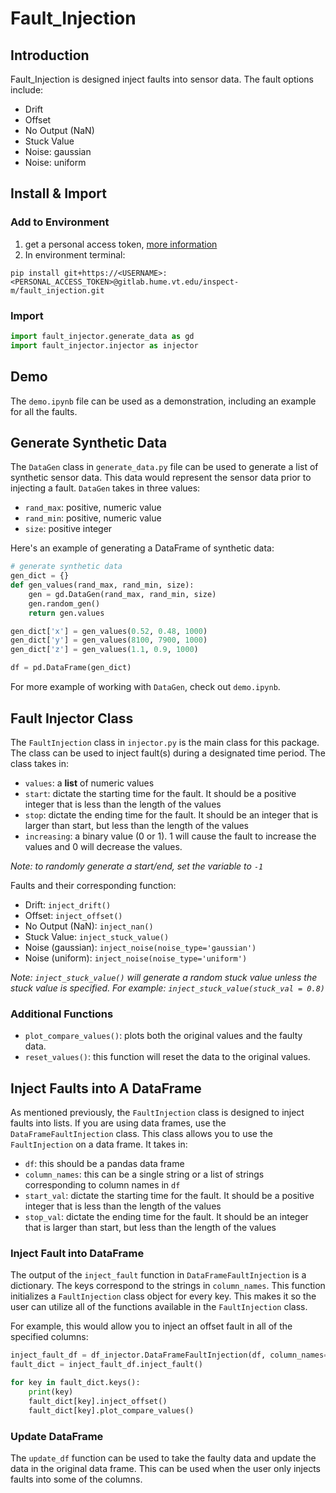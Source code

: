 # Fault_Injection

## Introduction
Fault_Injection is designed inject faults into sensor data. The fault options include:
- Drift
- Offset
- No Output (NaN)
- Stuck Value
- Noise: gaussian
- Noise: uniform

## Install & Import
### Add to Environment
1. get a personal access token, [more information](https://docs.gitlab.com/ee/user/profile/personal_access_tokens.html#create-a-personal-access-token)
2. In environment terminal:
```
pip install git+https://<USERNAME>:<PERSONAL_ACCESS_TOKEN>@gitlab.hume.vt.edu/inspect-m/fault_injection.git
```

### Import
```py
import fault_injector.generate_data as gd
import fault_injector.injector as injector
```

## Demo
The `demo.ipynb` file can be used as a demonstration, including an example for all the faults.

## Generate Synthetic Data
The `DataGen` class in `generate_data.py` file can be used to generate a list of synthetic sensor data. This data would represent the sensor data prior to injecting a fault. `DataGen` takes in three values:
- `rand_max`: positive, numeric value
- `rand_min`: positive, numeric value
- `size`: positive integer

Here's an example of generating a DataFrame of synthetic data:
```py
# generate synthetic data
gen_dict = {}
def gen_values(rand_max, rand_min, size):
    gen = gd.DataGen(rand_max, rand_min, size)
    gen.random_gen()
    return gen.values

gen_dict['x'] = gen_values(0.52, 0.48, 1000)
gen_dict['y'] = gen_values(8100, 7900, 1000)
gen_dict['z'] = gen_values(1.1, 0.9, 1000)

df = pd.DataFrame(gen_dict)
```

For more example of working with `DataGen`, check out `demo.ipynb`.

## Fault Injector Class
The `FaultInjection` class in `injector.py` is the main class for this package. The class can be used to inject fault(s) during a designated time period. The class takes in:
- `values`: a **list** of numeric values
- `start`: dictate the starting time for the fault. It should be a positive integer that is less than the length of the values
- `stop`: dictate the ending time for the fault. It should be an integer that is larger than start, but less than the length of the values
- `increasing`: a binary value (0 or 1). 1 will cause the fault to increase the values and 0 will decrease the values.

*Note: to randomly generate a start/end, set the variable to `-1`*

Faults and their corresponding function:
- Drift: `inject_drift()`
- Offset: `inject_offset()`
- No Output (NaN): `inject_nan()`
- Stuck Value: `inject_stuck_value()`
- Noise (gaussian): `inject_noise(noise_type='gaussian')`
- Noise (uniform): `inject_noise(noise_type='uniform')`

*Note: `inject_stuck_value()` will generate a random stuck value unless the stuck value is specified. For example: `inject_stuck_value(stuck_val = 0.8)`*

### Additional Functions
* `plot_compare_values()`: plots both the original values and the faulty data.
* `reset_values()`: this function will reset the data to the original values.

## Inject Faults into A DataFrame
As mentioned previously, the `FaultInjection` class is designed to inject faults into lists. If you are using data frames, use the `DataFrameFaultInjection` class. This class allows you to use the `FaultInjection` on a data frame. It takes in:
- `df`: this should be a pandas data frame
- `column_names`: this can be a single string or a list of strings corresponding to column names in `df`
- `start_val`: dictate the starting time for the fault. It should be a positive integer that is less than the length of the values
- `stop_val`: dictate the ending time for the fault. It should be an integer that is larger than start, but less than the length of the values

### Inject Fault into DataFrame
The output of the `inject_fault` function in `DataFrameFaultInjection` is a dictionary. The keys correspond to the strings in `column_names`. This function initializes a `FaultInjection` class object for every key. This makes it so the user can utilize all of the functions available in the `FaultInjection` class. 

For example, this would allow you to inject an offset fault in all of the specified columns:
```py
inject_fault_df = df_injector.DataFrameFaultInjection(df, column_names=col_lst, start_val=start_val, stop_val=stop_val)
fault_dict = inject_fault_df.inject_fault()

for key in fault_dict.keys():
    print(key)
    fault_dict[key].inject_offset()
    fault_dict[key].plot_compare_values()
```

### Update DataFrame
The `update_df` function can be used to take the faulty data and update the data in the original data frame. This can be used when the user only injects faults into some of the columns.
